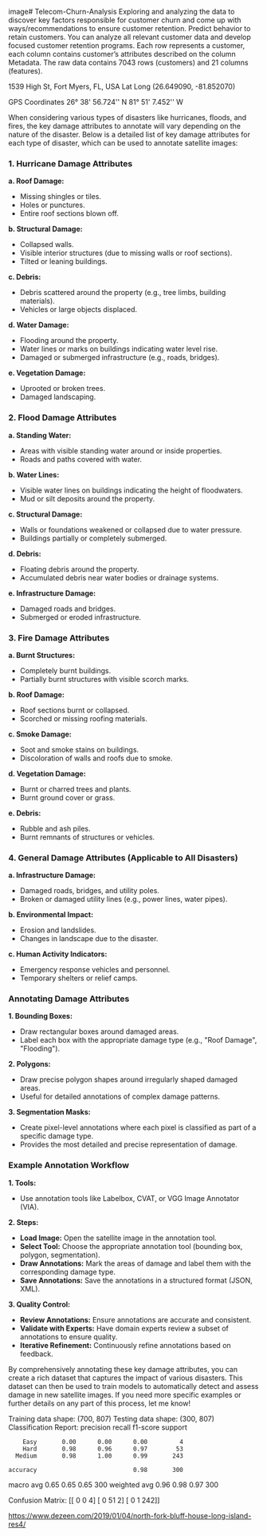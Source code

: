 image# Telecom-Churn-Analysis Exploring and analyzing the data to discover key factors responsible for customer churn and come up with ways/recommendations to ensure customer retention. Predict behavior to retain customers. You can analyze all relevant customer data and develop focused customer retention programs. Each row represents a customer, each column contains customer’s attributes described on the column Metadata. The raw data contains 7043 rows (customers) and 21 columns (features). 


















1539 High St, Fort Myers, FL, USA
Lat Long
(26.649090, -81.852070)


GPS Coordinates
26° 38' 56.724'' N
81° 51' 7.452'' W















When considering various types of disasters like hurricanes, floods, and fires, the key damage attributes to annotate will vary depending on the nature of the disaster. Below is a detailed list of key damage attributes for each type of disaster, which can be used to annotate satellite images:

### 1. Hurricane Damage Attributes

**a. Roof Damage:**
- Missing shingles or tiles.
- Holes or punctures.
- Entire roof sections blown off.

**b. Structural Damage:**
- Collapsed walls.
- Visible interior structures (due to missing walls or roof sections).
- Tilted or leaning buildings.

**c. Debris:**
- Debris scattered around the property (e.g., tree limbs, building materials).
- Vehicles or large objects displaced.

**d. Water Damage:**
- Flooding around the property.
- Water lines or marks on buildings indicating water level rise.
- Damaged or submerged infrastructure (e.g., roads, bridges).

**e. Vegetation Damage:**
- Uprooted or broken trees.
- Damaged landscaping.

### 2. Flood Damage Attributes

**a. Standing Water:**
- Areas with visible standing water around or inside properties.
- Roads and paths covered with water.

**b. Water Lines:**
- Visible water lines on buildings indicating the height of floodwaters.
- Mud or silt deposits around the property.

**c. Structural Damage:**
- Walls or foundations weakened or collapsed due to water pressure.
- Buildings partially or completely submerged.

**d. Debris:**
- Floating debris around the property.
- Accumulated debris near water bodies or drainage systems.

**e. Infrastructure Damage:**
- Damaged roads and bridges.
- Submerged or eroded infrastructure.

### 3. Fire Damage Attributes

**a. Burnt Structures:**
- Completely burnt buildings.
- Partially burnt structures with visible scorch marks.

**b. Roof Damage:**
- Roof sections burnt or collapsed.
- Scorched or missing roofing materials.

**c. Smoke Damage:**
- Soot and smoke stains on buildings.
- Discoloration of walls and roofs due to smoke.

**d. Vegetation Damage:**
- Burnt or charred trees and plants.
- Burnt ground cover or grass.

**e. Debris:**
- Rubble and ash piles.
- Burnt remnants of structures or vehicles.

### 4. General Damage Attributes (Applicable to All Disasters)

**a. Infrastructure Damage:**
- Damaged roads, bridges, and utility poles.
- Broken or damaged utility lines (e.g., power lines, water pipes).

**b. Environmental Impact:**
- Erosion and landslides.
- Changes in landscape due to the disaster.

**c. Human Activity Indicators:**
- Emergency response vehicles and personnel.
- Temporary shelters or relief camps.

### Annotating Damage Attributes

**1. Bounding Boxes:**
- Draw rectangular boxes around damaged areas.
- Label each box with the appropriate damage type (e.g., "Roof Damage", "Flooding").

**2. Polygons:**
- Draw precise polygon shapes around irregularly shaped damaged areas.
- Useful for detailed annotations of complex damage patterns.

**3. Segmentation Masks:**
- Create pixel-level annotations where each pixel is classified as part of a specific damage type.
- Provides the most detailed and precise representation of damage.

### Example Annotation Workflow

**1. Tools:**
- Use annotation tools like Labelbox, CVAT, or VGG Image Annotator (VIA).

**2. Steps:**
- **Load Image:** Open the satellite image in the annotation tool.
- **Select Tool:** Choose the appropriate annotation tool (bounding box, polygon, segmentation).
- **Draw Annotations:** Mark the areas of damage and label them with the corresponding damage type.
- **Save Annotations:** Save the annotations in a structured format (JSON, XML).

**3. Quality Control:**
- **Review Annotations:** Ensure annotations are accurate and consistent.
- **Validate with Experts:** Have domain experts review a subset of annotations to ensure quality.
- **Iterative Refinement:** Continuously refine annotations based on feedback.

By comprehensively annotating these key damage attributes, you can create a rich dataset that captures the impact of various disasters. This dataset can then be used to train models to automatically detect and assess damage in new satellite images. If you need more specific examples or further details on any part of this process, let me know!





Training data shape: (700, 807)
Testing data shape: (300, 807)
Classification Report:
              precision    recall  f1-score   support

        Easy       0.00      0.00      0.00         4
        Hard       0.98      0.96      0.97        53
      Medium       0.98      1.00      0.99       243

    accuracy                           0.98       300
   macro avg       0.65      0.65      0.65       300
weighted avg       0.96      0.98      0.97       300

Confusion Matrix:
[[  0   0   4]
 [  0  51   2]
 [  0   1 242]]





 https://www.dezeen.com/2019/01/04/north-fork-bluff-house-long-island-res4/
